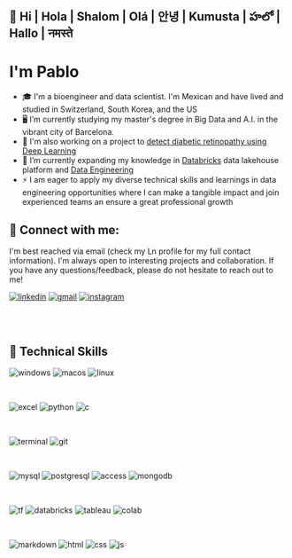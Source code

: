 ## 👋  Hi | Hola | Shalom | Olá | 안녕 | Kumusta | హలో  | Hallo | नमस्ते 

# I'm Pablo

- 🎓 I'm a bioengineer and data scientist. I'm Mexican and have lived and studied in Switzerland, South Korea, and the US
- 🖥️ I’m currently studying my master's degree in Big Data and A.I. in the vibrant city of Barcelona.
- 🔭 I'm also working on a project to [detect diabetic retinopathy using Deep Learning](https://github.com/pablo-git8/retinopathy-detection)
- 🌱 I’m currently expanding my knowledge in [Databricks](https://www.databricks.com/resources/ebook/the-data-lakehouse-platform-for-dummies?scid=7018Y000001Fi0tQAC&utm_medium=paid+search&utm_source=google&utm_campaign=14925738952&utm_adgroup=133613219972&utm_content=ebook&utm_offer=the-data-lakehouse-platform-for-dummies&utm_ad=666067198475&utm_term=databricks&gclid=CjwKCAjw1t2pBhAFEiwA_-A-NCSnszo79mKL262f2hjHyoZo1v-R20inHRzu6iN08xs0DRyv7Srr9RoClT0QAvD_BwE) data lakehouse platform and [Data Engineering](https://www.oreilly.com/library/view/fundamentals-of-data/9781098108298/ch01.html)
- ⚡ I am eager to apply my diverse technical skills and learnings in data engineering opportunities where I can make a tangible impact and join experienced teams an ensure a great professional growth

## 🤝 Connect with me:

I'm best reached via email (check my Ln profile for my full contact information). I'm always open to interesting projects and collaboration. If you have any questions/feedback, please do not hesitate to reach out to me!

[![linkedin](https://skillicons.dev/icons?i=linkedin)](https://www.linkedin.com/in/myln-pablo/)
[![gmail](https://skillicons.dev/icons?i=gmail)](pablo.devdt@gmail.com)
[![instagram](https://skillicons.dev/icons?i=instagram)](https://www.instagram.com/pablovicruiz/?hl=en)

<br/>
<br/>

## 💼 Technical Skills

![windows](https://img.shields.io/badge/Windows-0078D6?style=for-the-badge&logo=windows&logoColor=white)
![macos](https://img.shields.io/badge/mac%20os-000000?style=for-the-badge&logo=apple&logoColor=white)
![linux](https://img.shields.io/badge/Linux-FCC624?style=for-the-badge&logo=linux&logoColor=black)

<br/>

![excel](https://img.shields.io/badge/Microsoft_Excel-217346?style=for-the-badge&logo=microsoft-excel&logoColor=white)
![python](https://img.shields.io/badge/Python-3776AB?style=for-the-badge&logo=python&logoColor=white)
![c](https://img.shields.io/badge/C%2B%2B-00599C?style=for-the-badge&logo=c%2B%2B&logoColor=white)

<br/>

![terminal](https://img.shields.io/badge/windows%20terminal-4D4D4D?style=for-the-badge&logo=windows%20terminal&logoColor=white)
![git](https://img.shields.io/badge/GIT-E44C30?style=for-the-badge&logo=git&logoColor=white)

<br/>

![mysql](https://img.shields.io/badge/MySQL-00000F?style=for-the-badge&logo=mysql&logoColor=white)
![postgresql](https://img.shields.io/badge/PostgreSQL-316192?style=for-the-badge&logo=postgresql&logoColor=white)
![access](https://img.shields.io/badge/Microsoft_Access-A4373A?style=for-the-badge&logo=microsoft-access&logoColor=white)
![mongodb](https://img.shields.io/badge/MongoDB-4EA94B?style=for-the-badge&logo=mongodb&logoColor=white)

</br>

![tf](https://img.shields.io/badge/TensorFlow-FF6F00?style=for-the-badge&logo=tensorflow&logoColor=white)
![databricks](https://img.shields.io/badge/Databricks-FF3621?style=for-the-badge&logo=Databricks&logoColor=white)
![tableau](https://img.shields.io/badge/Tableau-E97627?style=for-the-badge&logo=Tableau&logoColor=white)
![colab](https://img.shields.io/badge/Colab-F9AB00?style=for-the-badge&logo=googlecolab&color=525252)

</br>

![markdown](https://img.shields.io/badge/Markdown-000000?style=for-the-badge&logo=markdown&logoColor=white)
![html](https://img.shields.io/badge/HTML-239120?style=for-the-badge&logo=html5&logoColor=white)
![css](	https://img.shields.io/badge/CSS-239120?&style=for-the-badge&logo=css3&logoColor=white)
![js](https://img.shields.io/badge/JavaScript-323330?style=for-the-badge&logo=javascript&logoColor=F7DF1E)
